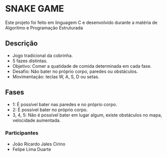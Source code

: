 # SNAKE GAME 
Este projeto foi feito em linguagem C e desenvolvido durante a matéria de Algoritmo e Programação Estruturada

## Descrição
- Jogo tradicional da cobrinha.
- 5 fazes distintas.
- Objetivo: Comer a quatidade de comida determinada em cada fase.
- Desafio: Não bater no próprio corpo, paredes ou obstáculos.
- Movimentação: teclas W, A, S, D  ou setas.

## Fases
- 1: É possível bater nas paredes e no próprio corpo.
- 2: É possível bater no próprio corpo.
- 3, 4, 5: Não é possível bater em lugar algum, existe obstáculos no mapa, velocidade aumentada.

### Participantes
- João Ricardo Jales Cirino
- Felipe Lima Duarte

